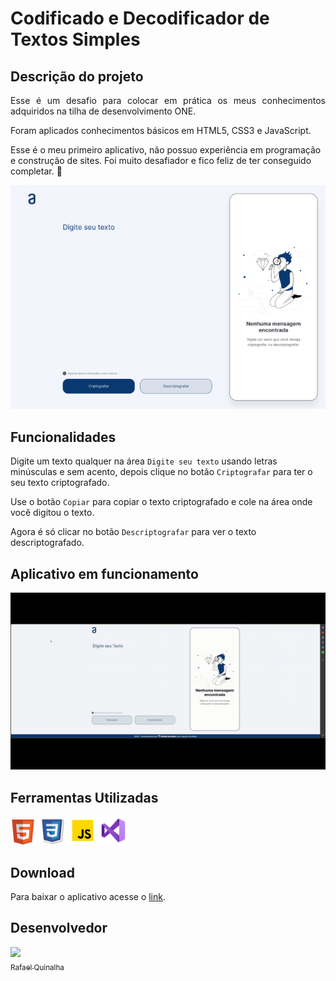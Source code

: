 


# <h1>Codificado e Decodificador de Textos Simples</h1>
<h2>Descrição do projeto</h2> 

<p align="justify">
 Esse é um desafio para colocar em prática os meus conhecimentos adquiridos na tilha de desenvolvimento ONE.</p>
<p>Foram aplicados conhecimentos básicos em HTML5, CSS3 e JavaScript.</p>
<p>Esse é o meu primeiro aplicativo, não possuo experiência em programação e construção de sites. Foi muito desafiador e fico feliz de ter conseguido completar. 💪</p>

<div align="center">

![Decodificador](imagens_README/app_print.png)
</div>

## Funcionalidades

Digite um texto qualquer na área `Digite seu texto` usando letras minúsculas e sem acento, depois clique no botão `Criptografar` para ter o seu texto criptografado.

Use o botão `Copiar` para copiar o texto criptografado e cole na área onde você digitou o texto.

Agora é só clicar no botão `Descriptografar` para ver o texto descriptografado.



## Aplicativo em funcionamento

<div align="center">

![Funcionando no PC](imagens_README/videoapp.gif)

  </div>

###

## Ferramentas Utilizadas

<a href="https://www.w3.org/TR/2011/WD-html5-20110405/index.html" target="_blank"> <img src="imagens_README/HTML5.png" width="40" height="40"/></a> <a href="https://www.w3.org/Style/CSS/Overview.en.html" target="_blank"> <img src="imagens_README/CSS3.png"  width="45" height="45"/></a> <a href="https://developer.mozilla.org/pt-BR/docs/Web/JavaScript" target="_blank"><img src="imagens_README/JS.png" alt="firebase" width="45" height="45"/></a> <a href="https://code.visualstudio.com/" target="_blank"><img src="imagens_README/vsc.svg" alt="firebase" width="45" height="45"/></a>

## Download

Para baixar o aplicativo acesse o <a href="https://decodificador-de-texto-alura-challenges-oracle-one.vercel.app/" target="_blank">link</a>.

## Desenvolvedor

[<img src="https://avatars.githubusercontent.com/u/173571909?s=400&v=4" width=115><br><sub>Rafael Quinalha</sub>](https://github.com/rquinalha)
